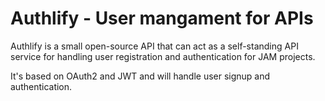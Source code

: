 # Authlify - User mangament for APIs

Authlify is a small open-source API that can act as a self-standing API service
for handling user registration and authentication for JAM projects.

It's based on OAuth2 and JWT and will handle user signup and authentication.
